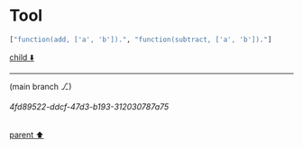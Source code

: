 # Tool

```python
["function(add, ['a', 'b']).", "function(subtract, ['a', 'b'])."]
```

[child ⬇️](#4fd89522-ddcf-47d3-b193-312030787a75)

---

(main branch ⎇)
###### 4fd89522-ddcf-47d3-b193-312030787a75
[parent ⬆️](#9978cbbc-5a73-4355-b7a2-bfe5ad157a2a)
